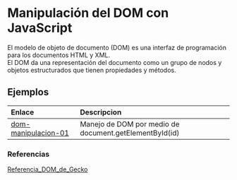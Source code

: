 # Manipulación del DOM con JavaScript
El modelo de objeto de documento (DOM) es una interfaz de programación para los documentos HTML y XML.  
El DOM da una representación del documento como un grupo de nodos y objetos estructurados que tienen propiedades y métodos.

## Ejemplos

|Enlace                                        |Descripcion        |
|:-----                                        |:----------        |
|[dom-manipulacion-01](dom-manipulacion-01/)   |Manejo de DOM por medio de document.getElementById(id)  |



### Referencias
[Referencia_DOM_de_Gecko](https://developer.mozilla.org/es/docs/Referencia_DOM_de_Gecko/Introducci%C3%B3n)